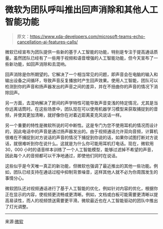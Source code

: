 # 微软为团队呼叫推出回声消除和其他人工智能功能

> 原文：<https://www.xda-developers.com/microsoft-teams-echo-cancellation-ai-features-calls/>

微软已经宣布为团队提供一些新的基于人工智能的功能，特别是专注于提高通话质量。虽然团队已经有了一些用于视频和语音增强的人工智能功能，但今天宣布了一些新功能，如回声消除和去混响。

回声消除是你所期望的。它解决了一个相当常见的问题，即声音会在电脑的输入和输出设备之间循环，导致声音反复播放时产生回声效果。使用人工智能，团队可以检测到你的声音和扬声器发出的声音之间的差异，并在不扭曲你的声音的情况下消除回声。

另一方面，去混响解决了房间的声学特性可能导致声音变浅的特定情况，尤其是当你远离话筒时。在这些场景中，团队现在可以使用机器学习模型来获取捕捉到的音频，并使其更加清晰，就好像你在对着近距离麦克风说话一样。

另一个重要的特性是微软所说的可中断性。这是专门为您不使用耳机的情况而设计的，因此电话中的声音是通过扬声器发出的。由于视频通话允许双向音频，计算机很难在不捕捉到对方说话的声音的情况下捕捉到你说的话，如果你试图打断对方说话，就很难听到你在说什么。这就是为什么你可能用耳机打电话。现在，微软用 30，000 小时的语音样本训练了一个人工智能模型，能够过滤掉不希望的声音，因此每个人的音频都可以干净地通过，即使他们同时在说话。

这些似乎是今天唯一真正的新功能，但微软也强调了最近推出的其他一些功能。例如，团队已经支持在通话过程中抑制背景噪音，这样其他人就不必为你周围发生的事情分心。

微软团队还对视频通话进行了基于人工智能的优化，例如针对内容的优化，根据你正在显示的内容，使视频更流畅或更清晰。例如，文档或白板可能需要更清晰以提高易读性，而人的视频馈送需要更平滑。微软最近也在人工智能驱动的团队中推出了灯光调整。

* * *

来源:[微软](https://www.microsoft.com/en-us/microsoft-365/blog/2022/06/13/how-microsoft-teams-uses-ai-and-machine-learning-to-improve-calls-and-meetings/)